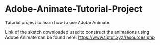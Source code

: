 # Adobe-Animate-Tutorial-Project
Tutorial project to learn how to use Adobe Animate.

Link of the sketch downloaded used to construct the animations using Adobe Animate can be found here: https://www.tiptut.xyz/resources.php
